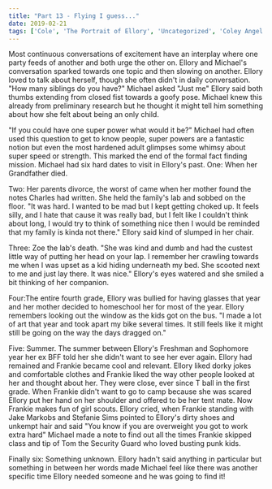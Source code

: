 ```yaml
---
title: "Part 13 - Flying I guess..."
date: 2019-02-21
tags: ['Cole', 'The Portrait of Ellory', 'Uncategorized', 'Coley Angel']
---
```


Most continuous conversations of excitement have an interplay where one party feeds of another and both urge the other on. Ellory and Michael's conversation sparked towards one topic and then slowing on another. Ellory loved to talk about herself, though she often didn't in daily conversation. "How many siblings do you have?" Michael asked "Just me" Ellory said both thumbs extending from closed fist towards a goofy pose. Michael knew this already from preliminary research but he thought it might tell him something about how she felt about being an only child.

"If you could have one super power what would it be?" Michael had often used this question to get to know people, super powers are a fantastic notion but even the most hardened adult glimpses some whimsy about super speed or strength. This marked the end of the formal fact finding mission. Michael had six hard dates to visit in Ellory's past. One: When her Grandfather died.

Two: Her parents divorce, the worst of came when her mother found the notes Charles had written. She held the family's lab and sobbed on the floor. "It was hard. I wanted to be mad but I kept getting choked up. It feels silly, and I hate that cause it was really bad, but I felt like I couldn't think about long, I would try to think of something nice then I would be reminded that my family is kinda not there." Ellory said kind of slumped in her chair.

Three: Zoe the lab's death. "She was kind and dumb and had the custest little way of putting her head on your lap. I remember her crawling towards me when I was upset as a kid hiding underneath my bed. She scooted next to me and just lay there. It was nice." Ellory's eyes watered and she smiled a bit thinking of her companion.

Four:The entire fourth grade, Ellory was bullied for having glasses that year and her mother decided to homeschool her for most of the year. Ellory remembers looking out the window as the kids got on the bus. "I made a lot of art that year and took apart my bike several times. It still feels like it might still be going on the way the days dragged on."

Five: Summer. The summer between Ellory's Freshman and Sophomore year her ex BFF told her she didn't want to see her ever again. Ellory had remained and Frankie became cool and relevant. Ellory liked dorky jokes and comfortable clothes and Frankie liked the way other people looked at her and thought about her. They were close, ever since T ball in the first grade. When Frankie didn't want to go to camp because she was scared Ellory put her hand on her shoulder and offered to be her tent mate. Now Frankie makes fun of girl scouts. Ellory cried, when Frankie standing with Jake Markobs and Stefanie Sims pointed to Ellory's dirty shoes and unkempt hair and said "You know if you are overweight you got to work extra hard" Michael made a note to find out all the times Frankie skipped class and tip of Tom the Security Guard who loved busting punk kids.

Finally six: Something unknown. Ellory hadn't said anything in particular but something in between her words made Michael feel like there was another specific time Ellory needed someone and he was going to find it!
